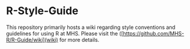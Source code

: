 # R-Style-Guide

This repository primarily hosts a wiki regarding style conventions and guidelines for using R at MHS. Please visit the (\[https://github.com/MHS-R/R-Guide/wiki](wiki) for more details.
